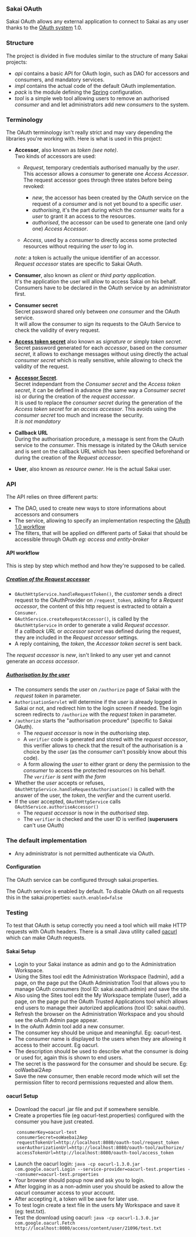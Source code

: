 ### Sakai OAuth

Sakai OAuth allows any external application to connect to Sakai as any user
thanks to the [OAuth system](http://oauth.net/) 1.0.

### Structure

The project is divided in five modules similar to the structure of many Sakai
projects:

- *api* contains a basic API for OAuth login, such as DAO for accessors and
consumers, and mandatory services.
- *impl* contains the actual code of the default OAuth implementation.
- *pack* is the module defining the [Spring](http://www.springsource.org/)
configuration.
- *tool* is a simple web tool allowing users to remove an authorised *consumer*
and and let administrators add new *consumers* to the system.

### Terminology

The OAuth terminology isn't really strict and may vary depending the libraries
you're working with. Here is what is used in this project:

- **Accessor**, also known as *token (see note)*.  
    Two kinds of accessors are used:
    - *Request*, temporary credentials authorised manually by the *user*.
	This accessor allows a *consumer* to generate one *Access Accessor*.  
        The request accessor goes through three states before being revoked:
        - *new*, the accessor has been created by the OAuth service on
		the request of a *consumer* and is not yet bound to a specific *user*.
        - *authorising*, it's the part during which the *consumer* waits for a
		*user* to grant it an access to the resources.
        - *authorised*, the accessor can be used to generate one (and only one)
		*Access Accessor*.

    - *Access*, used by a *consumer* to directly access some protected resources
	without requiring the *user* to log in.

    *note:* a token is actually the unique identifier of an accessor.  
	*Request accessor* states are specific to Sakai OAuth.
- **Consumer**, also known as *client* or *third party application*.  
It's the application the user will allow to access Sakai on his behalf.
Consumers have to be declared in the OAuth service by an administrator first.
- **Consumer secret**  
Secret password shared only between *one consumer* and the OAuth service.  
It will allow the consumer to *sign* its requests to the OAuth Service to check
the validity of every request.
- [**Access token secret**](http://wiki.oauth.net/w/page/12238553/SignatureMethods)
also known as *signature* or simply *token secret*.  
Secret password generated for each *accessor*, based on the *consumer secret*,
it allows to exchange messages without using directly the actual
*consumer secret* which is really sensitive, while allowing to check the
validity of the request.
- [**Accessor Secret**](http://wiki.oauth.net/w/page/12238502/AccessorSecret).  
Secret independant from the *Consumer secret* and the *Access token secret*, it 
can be defined in advance (the same way a *Consumer secret* is) or during the 
creation of the *request accessor*.  
It is used to replace the *consumer secret* during the generation of the
*Access token secret* for an *access accessor*. This avoids using the
*consumer secret* too much and increase the security.  
*It is not mandatory*
- **Callback URL**  
During the authorisation procedure, a message is sent from the OAuth service to
the *consumer*. This message is initated by the OAuth service and is sent on the
callback URL which has been specified beforehand or during the creation of the
*Request accessor*.
- **User**, also known as *resource owner*. He is the actual Sakai user.

### API

The API relies on three different parts:

- The DAO, used to create new ways to store informations about accessors and consumers
- The service, allowing to specify an implementation respecting the
[OAuth 1.0 workflow](http://hueniverse.com/oauth/guide/workflow/)
- The filters, that will be applied on different parts of Sakai that should be accessible through OAuth
*eg: access and entity-broker*

#### API workflow

This is step by step which method and how they're supposed to be called.

##### [Creation of the *Request accessor*](http://tools.ietf.org/html/rfc5849#section-2.1)

- `OAuthHttpService.handleRequestToken()`, the *customer* sends a direct request
to the OAuthProvider on `/request_token`, asking for a *Request accessor*, the
content of this http request is extracted to obtain a `Consumer`.
- `OAuthService.createRequestAccessor()`, is called by the `OAuthHttpService` in
order to generate a valid *Request accessor*.  
If a *callback URL* or *accessor secret* was defined during the request, they
are included in the *Request accessor* settings.
- A reply containing, the *token*, the *Accessor token secret* is sent back.

The *request accessor* is *new*, isn't linked to any user yet and cannot
generate an *access accessor*.

##### [Authorisation by the *user*](http://tools.ietf.org/html/rfc5849#section-2.2)

- The *consumers* sends the *user* on `/authorize` page of Sakai with the 
*request token* in parameter.
- `AuthorisationServlet` will determine if the *user* is already logged in Sakai
or not, and redirect him to the login screen if needed. The login screen
redirects to `/authorize` with the *request token* in parameter.
- `/authorize` starts the "authorisation procedure" (specific to Sakai OAuth).
    - The *request accessor* is now in the *authorising* step.
    - A `verifier` code is generated and stored with the *request accessor*,
	this verifier allows to check that the result of the authorisation is a
	choice by the *user* (as the *consumer* can't possibly know about this code).
	- A form allowing the *user* to either grant or deny the permission to the
	*consumer* to access the protected resources on his behalf.  
	*The `verifier` is sent with the form*
- Whether the *user* accepts or refuses, `OAuthHttpService.handleRequestAuthorisation()`
is called with the answer of the user, the *token*, the *verifier* and the
current userId.
- If the user accepted, `OAuthHttpService` calls `OAuthService.authoriseAccessor()`
    - The *request accessor* is now in the *authorised* step.
	- The `verifier` is checked and the user ID is verified (**superusers**
	can't use OAuth)
	

### The default implementation

- Any administrator is not permitted authenticate via OAuth.

#### Configuration

The OAuth service can be configured through sakai.properties.

The OAuth service is enabled by default. To disable OAuth on all requests this in the sakai.properties:
`oauth.enabled=false`

### Testing

To test that OAuth is setup correctly you need a tool which will make HTTP requests with OAuth headers.
There is a small Java utility called [oacurl](http://code.google.com/p/oacurl) which can make OAuth requests.

#### Sakai Setup

- Login to your Sakai instance as admin and go to the Administration Workspace.
- Using the Sites tool edit the Administration Workspace (!admin), add a page, on the page put the OAuth
 Administration Tool that allows you to manage OAuth consumers (tool ID: sakai.oauth.admin) and save the site.
- Also using the Sites tool edit the My Workspace template (!user), add a page, on the page put the OAuth Trusted
Applications tool which allows end users to manage their autorized applications (tool ID: sakai.oauth).
- Refresh the browser on the Administration Workspace and you should see the oAuth Admin page appear. 
- In the oAuth Admin tool add a new consumer.
- The consumer key should be unique and meaningful. Eg: oacurl-test.
- The consumer name is displayed to the users when they are allowing it access to their account. Eg oacurl.
- The description should be used to describe what the consumer is doing or used for, again this is shown to
end users.
- The secret is the password for the consumer and should be secure. Eg: ooWaebai2Aep
- Save the new consumer, then enable record mode which will set the permission filter to record permissions
requested and allow them.

#### oacurl Setup

- Download the  oacurl .jar file and put if somewhere sensible.
- Create a properties file (eg oacurl-test.properties) configured with the consumer you have just created.

```
    consumerKey=oacurl-test
    consumerSecret=ooWaebai2Aep
    requestTokenUrl=http://localhost:8080/oauth-tool/request_token
    userAuthorizationUrl=http://localhost:8080/oauth-tool/authorize/
    accessTokenUrl=http://localhost:8080/oauth-tool/access_token
```

- Launch the oacurl login:
    `java -cp oacurl-1.3.0.jar  com.google.oacurl.Login --service-provider=oacurl-test.properties --consumer=oacurl-test.properties`
- Your browser should popup now and ask you to login.
- After logging in as a non-admin user you should be asked to allow the oacurl consumer access to your account.
- After accepting it, a token will be save for later use.
- To test login create a text file in the users My Workspace and save it (eg: test.txt).
- Test the download using oacurl:
    `java -cp oacurl-1.3.0.jar com.google.oacurl.Fetch http://localhost:8080/access/content/user/21096/test.txt`


